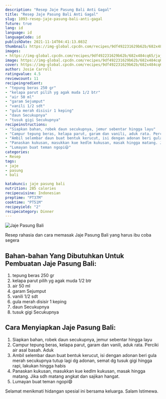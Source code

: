 ```yaml
---
description: "Resep Jaje Pasung Bali Anti Gagal"
title: "Resep Jaje Pasung Bali Anti Gagal"
slug: 1093-resep-jaje-pasung-bali-anti-gagal
future: true
lang: id
language: id
languageCode: id
publishDate: 2021-11-14T04:41:13.083Z 
thumbnail: https://img-global.cpcdn.com/recipes/9df492231629b62b/682x484cq65/jaje-pasung-bali-foto-resep-utama.png
images:
- https://img-global.cpcdn.com/recipes/9df492231629b62b/682x484cq65/jaje-pasung-bali-foto-resep-utama.png
image: https://img-global.cpcdn.com/recipes/9df492231629b62b/682x484cq65/jaje-pasung-bali-foto-resep-utama.png
cover: https://img-global.cpcdn.com/recipes/9df492231629b62b/682x484cq65/jaje-pasung-bali-foto-resep-utama.png
author: Josie Carroll
ratingvalue: 4.5
reviewcount: 11
recipeingredient:
- "tepung beras 250 gr"
- "kelapa parut pilih yg agak muda 1/2 btr"
- "air 50 ml"
- "garam Sejumput"
- "vanili 1/2 sdt"
- "gula merah disisir 1 keping"
- "daun Secukupnya"
- "tusuk gigi Secukupnya"
recipeinstructions:
- "Siapkan bahan, robek daun secukupnya, jemur sebentar hingga layu"
- "Campur tepung beras, kelapa parut, garam dan vanili, aduk rata. Perciki air asal basah. Aduk"
- "Ambil selembar daun buat bentuk kerucut, isi dengan adonan beri gula merah secukupnya tutup lagi dg adonan, semat dg tusuk gigi hingga rapi, lakukan hingga habis"
- "Panaskan kukusan, masukkan kue kedlm kukusan, masak hingga matang. Jika sdh matang angkat dan sajikan hangat."
- "Lumayan buat teman ngopi😄"
categories:
- Resep
tags:
- jaje
- pasung
- bali

katakunci: jaje pasung bali 
nutrition: 285 calories
recipecuisine: Indonesian
preptime: "PT37M"
cooktime: "PT51M"
recipeyield: "2"
recipecategory: Dinner
---
```



![Jaje Pasung Bali](https://img-global.cpcdn.com/recipes/9df492231629b62b/682x484cq65/jaje-pasung-bali-foto-resep-utama.png)

Resep rahasia dan cara memasak  Jaje Pasung Bali yang harus ibu coba segera

<!--inarticleads1-->

## Bahan-bahan Yang Dibutuhkan Untuk Pembuatan Jaje Pasung Bali:

1. tepung beras 250 gr
1. kelapa parut pilih yg agak muda 1/2 btr
1. air 50 ml
1. garam Sejumput
1. vanili 1/2 sdt
1. gula merah disisir 1 keping
1. daun Secukupnya
1. tusuk gigi Secukupnya



<!--inarticleads2-->

## Cara Menyiapkan Jaje Pasung Bali:

1. Siapkan bahan, robek daun secukupnya, jemur sebentar hingga layu
1. Campur tepung beras, kelapa parut, garam dan vanili, aduk rata. Perciki air asal basah. Aduk
1. Ambil selembar daun buat bentuk kerucut, isi dengan adonan beri gula merah secukupnya tutup lagi dg adonan, semat dg tusuk gigi hingga rapi, lakukan hingga habis
1. Panaskan kukusan, masukkan kue kedlm kukusan, masak hingga matang. Jika sdh matang angkat dan sajikan hangat.
1. Lumayan buat teman ngopi😄




Selamat menikmati hidangan spesial ini bersama keluarga. Salam Istimewa.
